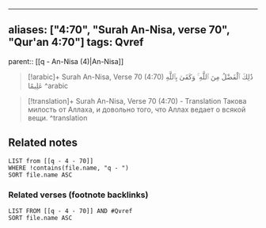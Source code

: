 
---
aliases: ["4:70", "Surah An-Nisa, verse 70", "Qur'an 4:70"]
tags: Qvref
---

parent:: [[q - An-Nisa (4)|An-Nisa]]

> [!arabic]+ Surah An-Nisa, Verse 70 (4:70)
> <span class="quran-arabic">ذَٰلِكَ ٱلْفَضْلُ مِنَ ٱللَّهِ ۚ وَكَفَىٰ بِٱللَّهِ عَلِيمًا</span>
^arabic

> [!translation]+ Surah An-Nisa, Verse 70 (4:70) - Translation
> Такова милость от Аллаха, и довольно того, что Аллах ведает о всякой вещи.
^translation



## Related notes
```dataview
LIST from [[q - 4 - 70]]
WHERE !contains(file.name, "q - ")
SORT file.name ASC
```

### Related verses (footnote backlinks)
```dataview
LIST FROM [[q - 4 - 70]] AND #Qvref
SORT file.name ASC
```

